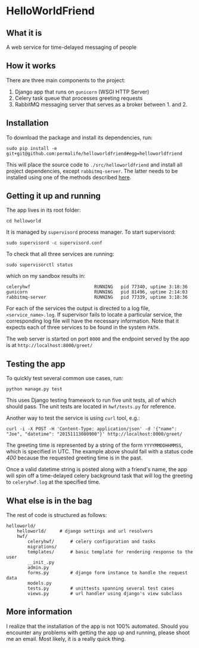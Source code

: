 # HelloWorldFriend

## What it is
A web service for time-delayed messaging of people

## How it works
There are three main components to the project:

1. Django app that runs on `gunicorn` (WSGI HTTP Server)
2. Celery task queue that processes greeting requests
3. RabbitMQ messaging server that serves as a broker between 1. and 2.

## Installation

To download the package and install its dependencies, run:

```
sudo pip install -e git+git@github.com:permalife/helloworldfriend#egg=helloworldfriend
```

This will place the source code to `./src/helloworldfriend` and install all project dependencies, except `rabbitmq-server`. The latter needs to be installed using one of the methods described [here](https://www.rabbitmq.com/download.html).

## Getting it up and running

The app lives in its root folder:
```
cd helloworld
```

It is managed by `supervisord` process manager. To start supervisord:
```
sudo supervisord -c supervisord.conf
```

To check that all three services are running:
```
sudo supervisorctl status
```
which on my sandbox results in:
```
celeryhwf                        RUNNING   pid 77340, uptime 3:18:36
gunicorn                         RUNNING   pid 81496, uptime 2:14:03
rabbitmq-server                  RUNNING   pid 77339, uptime 3:18:36
```
For each of the services the output is directed to a log file, `<service_name>.log`. If supervisor fails to locate a particular service, the corresponding log file will have the necessary information. Note that it expects each of three services to be found in the system `PATH`.

The web server is started on port `8000` and the endpoint served by the app is at `http://localhost:8000/greet/`

## Testing the app
To quickly test several common use cases, run:
```
python manage.py test
```

This uses Django testing framework to run five unit tests, all of which should pass. The unit tests are located in `hwf/tests.py` for reference.

Another way to test the service is using `curl` tool, e.g.:
```
curl -i -X POST -H 'Content-Type: application/json' -d '{"name": "Joe", "datetime": "20151113080900"}' http://localhost:8000/greet/
```

The greeting time is represented by a string of the form `YYYYMMDDHHMMSS`, which is specified in UTC. The example above should fail with a status code *400* because the requested greeting time is in the past.

Once a valid datetime string is posted along with a friend's name, the app will spin off a time-delayed celery background task that will log the greeting to `celeryhwf.log` at the specified time.

## What else is in the bag
The rest of code is structured as follows:
```
helloworld/
    helloworld/		# django settings and url resolvers
    hwf/
        celeryhwf/      # celery configuration and tasks
        migrations/
        templates/      # basic template for rendering response to the user
        __init_.py
        admin.py
        forms.py        # django form instance to handle the request data
        models.py
        tests.py        # unittests spanning several test cases
        views.py        # url handler using django's view subclass  
```

## More information
I realize that the installation of the app is not 100% automated. Should you encounter any problems with getting the app up and running, please shoot me an email. Most likely, it is a really quick thing.
